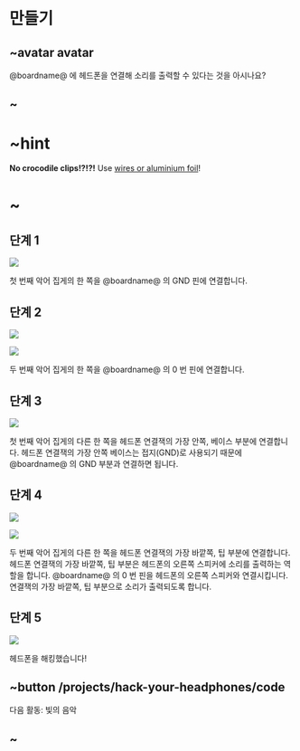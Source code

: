 # 만들기

## ~avatar avatar

@boardname@ 에 헤드폰을 연결해 소리를 출력할 수 있다는 것을 아시나요?

## ~

# ~hint

**No crocodile clips!?!?!** Use [wires or aluminium foil](/device/foil-circuits)!

# ~

## 단계 1

![](/static/mb/lessons/banana-keyboard-1.png)

첫 번째 악어 집게의 한 쪽을 @boardname@ 의 GND 핀에 연결합니다.

## 단계 2

![](/static/mb/lessons/banana-keyboard-2.png)

![](/static/mb/lessons/banana-keyboard-3.png)

두 번째 악어 집게의 한 쪽을 @boardname@ 의 0 번 핀에 연결합니다.

## 단계 3

![](/static/mb/lessons/banana-keyboard-4.png)

첫 번째 악어 집게의 다른 한 쪽을 헤드폰 연결잭의 가장 안쪽, 베이스 부분에 연결합니다. 헤드폰 연결잭의 가장 안쪽 베이스는 접지(GND)로 사용되기 때문에 @boardname@ 의 GND 부분과 연결하면 됩니다.

## 단계 4

![](/static/mb/lessons/banana-keyboard-5.png)

![](/static/mb/lessons/hack-your-headphones-1.png)

두 번째 악어 집게의 다른 한 쪽을 헤드폰 연결잭의 가장 바깥쪽, 팁 부분에 연결합니다. 헤드폰 연결잭의 가장 바깥쪽, 팁 부분은 헤드폰의 오른쪽 스피커에 소리를 출력하는 역할을 합니다. @boardname@ 의 0 번 핀을 헤드폰의 오른쪽 스피커와 연결시킵니다. 연결잭의 가장 바깥쪽, 팁 부분으로 소리가 출력되도록 합니다.

## 단계 5

![](/static/mb/lessons/hack-your-headphones-0.png)

헤드폰을 해킹했습니다!

## ~button /projects/hack-your-headphones/code

다음 활동: 빛의 음악

## ~